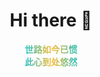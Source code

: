 <!doctype html>
<html>
<head>
	<meta charset="UTF-8">
	<title>ailjc</title>
</head>
<style>
b {
    background-image: -webkit-linear-gradient(left,
   #22c1c3, #fdbb2d 25%, #22c1c3 50%, #fdbb2d 75%, #22c1c3);
    -webkit-text-fill-color: transparent;
    -webkit-background-clip: text;
    -webkit-background-size: 200% 100%;
    -webkit-animation: myGradientChange 4s infinite linear;
    animation: myGradientChange 4s infinite linear;
  }
  @keyframes myGradientChange  {
    0%{ background-position: 0 0;}
    100% { background-position: -100% 0;}
  }
</style> 
<body>

<div style="padding-top: 40px; text-align: center">
  <h1>Hi there 👋</h1>
  <b>世路如今已惯</b><br />
  <b>此心到处悠然</b>
</div>

</body>
</html>
